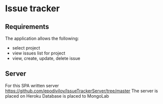# Issue tracker

## Requirements

The application allows the following:

- select project
- view issues list for project
- view, create, update, delete issue

## Server

  For this SPA written server https://github.com/epodivilov/IssueTrackerServer/tree/master
  The server is placed on Heroku
  Database is placed to MongoLab
